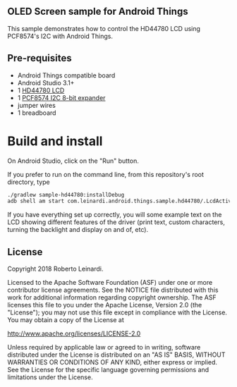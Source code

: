 ## OLED Screen sample for Android Things

This sample demonstrates how to control the HD44780 LCD using PCF8574's I2C with
Android Things.

## Pre-requisites

- Android Things compatible board
- Android Studio 3.1+
- 1 [HD44780 LCD](https://www.sparkfun.com/datasheets/LCD/HD44780.pdf)
- 1 [PCF8574 I2C 8-bit expander](https://www.ti.com/lit/ds/symlink/pcf8574.pdf)
- jumper wires
- 1 breadboard


# Build and install

On Android Studio, click on the "Run" button.

If you prefer to run on the command line, from this repository's root directory, type

```bash
./gradlew sample-hd44780:installDebug
adb shell am start com.leinardi.android.things.sample.hd44780/.LcdActivity
```

If you have everything set up correctly, you will some example text on the LCD showing
different features of the driver (print text, custom characters, turning the backlight
and display on and of, etc).

## License

Copyright 2018 Roberto Leinardi.

Licensed to the Apache Software Foundation (ASF) under one or more contributor
license agreements.  See the NOTICE file distributed with this work for
additional information regarding copyright ownership.  The ASF licenses this
file to you under the Apache License, Version 2.0 (the "License"); you may not
use this file except in compliance with the License.  You may obtain a copy of
the License at

  http://www.apache.org/licenses/LICENSE-2.0

Unless required by applicable law or agreed to in writing, software
distributed under the License is distributed on an "AS IS" BASIS, WITHOUT
WARRANTIES OR CONDITIONS OF ANY KIND, either express or implied.  See the
License for the specific language governing permissions and limitations under
the License.
